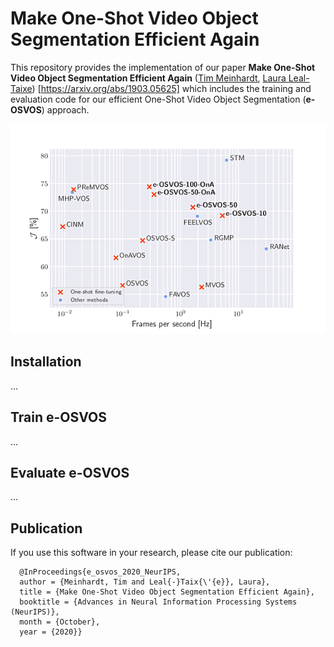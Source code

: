 # Make One-Shot Video Object Segmentation Efficient Again

This repository provides the implementation of our paper **Make One-Shot Video Object Segmentation Efficient Again** ([Tim Meinhardt](https://dvl.in.tum.de/team/meinhardt/), [Laura Leal-Taixe](https://dvl.in.tum.de/team/lealtaixe/)) [https://arxiv.org/abs/1903.05625] which includes the training and evaluation code for our efficient One-Shot Video Object Segmentation (**e-OSVOS**) approach.

![Performance versus runtime comparison of modern video object segmentation (VOS) approaches on the DAVIS 2017 validation set.](data/teaser.png)


## Installation

...

## Train e-OSVOS

...

## Evaluate e-OSVOS

...


## Publication
 If you use this software in your research, please cite our publication:

```
  @InProceedings{e_osvos_2020_NeurIPS,
  author = {Meinhardt, Tim and Leal{-}Taix{\'{e}}, Laura},
  title = {Make One-Shot Video Object Segmentation Efficient Again},
  booktitle = {Advances in Neural Information Processing Systems (NeurIPS)},
  month = {October},
  year = {2020}}
```